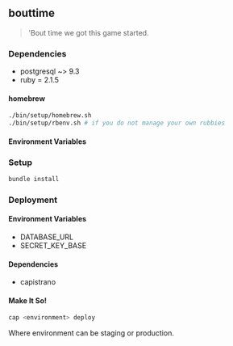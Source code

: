 ## bouttime

> 'Bout time we got this game started.

### Dependencies

* postgresql ~> 9.3
* ruby = 2.1.5

#### homebrew

```bash
./bin/setup/homebrew.sh
./bin/setup/rbenv.sh # if you do not manage your own rubbies
```

#### Environment Variables

### Setup

```bash
bundle install
```

### Deployment

#### Environment Variables

* DATABASE_URL
* SECRET_KEY_BASE

#### Dependencies

* capistrano

#### Make It So!

```bash
cap <environment> deploy
```

Where environment can be staging or production.
